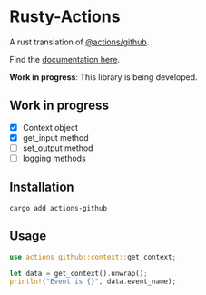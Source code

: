 # Rusty-Actions

A rust translation of [@actions/github](https://www.npmjs.com/package/@actions/github).

Find the [documentation here](https://docs.rs/actions-github).

**Work in progress**: This library is being developed.

## Work in progress
- [x] Context object
- [x] get_input method
- [ ] set_output method
- [ ] logging methods

## Installation

`cargo add actions-github`

## Usage

```rust
use actions_github::context::get_context;

let data = get_context().unwrap();
println!("Event is {}", data.event_name);
```

